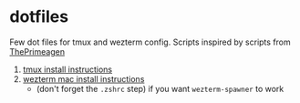 # dotfiles

Few dot files for tmux and wezterm config. Scripts inspired by scripts from [ThePrimeagen](https://github.com/ThePrimeagen/.dotfiles/blob/master/bin/.local/scripts/tmux-sessionizer)

1. [tmux install instructions](https://github.com/tmux/tmux/wiki/Installing)
2. [wezterm mac install instructions](https://wezfurlong.org/wezterm/install/macos.html)
    - (don't forget the `.zshrc` step) if you want `wezterm-spawner` to work
